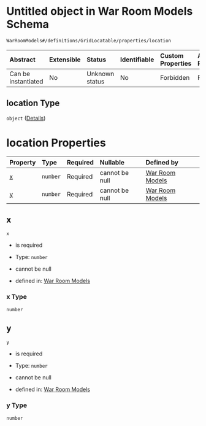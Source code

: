 # Untitled object in War Room Models Schema

```txt
WarRoomModels#/definitions/GridLocatable/properties/location
```



| Abstract            | Extensible | Status         | Identifiable | Custom Properties | Additional Properties | Access Restrictions | Defined In                                                        |
| :------------------ | :--------- | :------------- | :----------- | :---------------- | :-------------------- | :------------------ | :---------------------------------------------------------------- |
| Can be instantiated | No         | Unknown status | No           | Forbidden         | Forbidden             | none                | [models.schema.json\*](models.schema.json "open original schema") |

## location Type

`object` ([Details](models-definitions-gridlocatable-properties-location.md))

# location Properties

| Property | Type     | Required | Nullable       | Defined by                                                                                                                                                          |
| :------- | :------- | :------- | :------------- | :------------------------------------------------------------------------------------------------------------------------------------------------------------------ |
| [x](#x)  | `number` | Required | cannot be null | [War Room Models](models-definitions-gridlocatable-properties-location-properties-x.md "WarRoomModels#/definitions/GridLocatable/properties/location/properties/x") |
| [y](#y)  | `number` | Required | cannot be null | [War Room Models](models-definitions-gridlocatable-properties-location-properties-y.md "WarRoomModels#/definitions/GridLocatable/properties/location/properties/y") |

## x



`x`

*   is required

*   Type: `number`

*   cannot be null

*   defined in: [War Room Models](models-definitions-gridlocatable-properties-location-properties-x.md "WarRoomModels#/definitions/GridLocatable/properties/location/properties/x")

### x Type

`number`

## y



`y`

*   is required

*   Type: `number`

*   cannot be null

*   defined in: [War Room Models](models-definitions-gridlocatable-properties-location-properties-y.md "WarRoomModels#/definitions/GridLocatable/properties/location/properties/y")

### y Type

`number`
